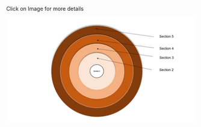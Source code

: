 Click on Image for more details

[![Sarvesh ](https://github.com/Wyverical/Calculate_the_Probability_of_a_Dart_hitting_a_Dartboard_with_Python/blob/main/dartproblemimage1.PNG)](https://medium.com/@wyverical/calculate-the-probability-of-a-dart-hitting-a-dartboard-with-python-cb3188a79122)
